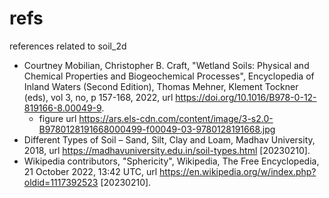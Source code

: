 # refs
references related to soil_2d

+ Courtney Mobilian, Christopher B. Craft, "Wetland Soils: Physical and Chemical Properties and Biogeochemical Processes", Encyclopedia of Inland Waters (Second Edition), Thomas Mehner, Klement Tockner (eds), vol 3, no, p 157-168, 2022, url https://doi.org/10.1016/B978-0-12-819166-8.00049-9.
  - figure url https://ars.els-cdn.com/content/image/3-s2.0-B9780128191668000499-f00049-03-9780128191668.jpg
+ Different Types of Soil – Sand, Silt, Clay and Loam, Madhav University, 2018, url https://madhavuniversity.edu.in/soil-types.html [20230210].
+ Wikipedia contributors, "Sphericity", Wikipedia, The Free Encyclopedia, 21 October 2022, 13:42 UTC, url https://en.wikipedia.org/w/index.php?oldid=1117392523 [20230210].
